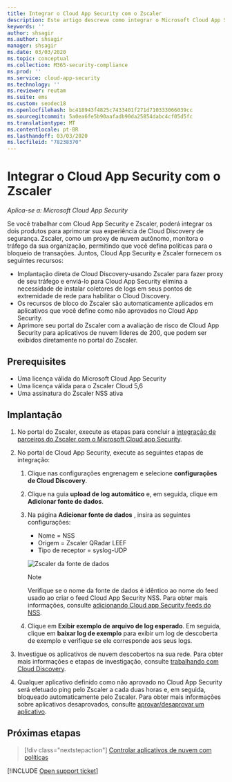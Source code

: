 ```yaml
---
title: Integrar o Cloud App Security com o Zscaler
description: Este artigo descreve como integrar o Microsoft Cloud App Security com o Zscaler para Cloud Discovery contínuo e o bloqueio automatizado de aplicativos não aprovados.
keywords: ''
author: shsagir
ms.author: shsagir
manager: shsagir
ms.date: 03/03/2020
ms.topic: conceptual
ms.collection: M365-security-compliance
ms.prod: ''
ms.service: cloud-app-security
ms.technology: ''
ms.reviewer: reutam
ms.suite: ems
ms.custom: seodec18
ms.openlocfilehash: bc418943f4825c7433401f271d710333066039cc
ms.sourcegitcommit: 5a0ea6fe5b90aafadb90da25854dabc4cf05d5fc
ms.translationtype: MT
ms.contentlocale: pt-BR
ms.lasthandoff: 03/03/2020
ms.locfileid: "78238370"
---
```

# <a name="integrate-cloud-app-security-with-zscaler"></a>Integrar o Cloud App Security com o Zscaler

*Aplica-se a: Microsoft Cloud App Security*

Se você trabalhar com Cloud App Security e Zscaler, poderá integrar os dois produtos para aprimorar sua experiência de Cloud Discovery de segurança. Zscaler, como um proxy de nuvem autônomo, monitora o tráfego da sua organização, permitindo que você defina políticas para o bloqueio de transações. Juntos, Cloud App Security e Zscaler fornecem os seguintes recursos:

- Implantação direta de Cloud Discovery-usando Zscaler para fazer proxy de seu tráfego e enviá-lo para Cloud App Security elimina a necessidade de instalar coletores de logs em seus pontos de extremidade de rede para habilitar o Cloud Discovery.
- Os recursos de bloco do Zscaler são automaticamente aplicados em aplicativos que você define como não aprovados no Cloud App Security.
- Aprimore seu portal do Zscaler com a avaliação de risco de Cloud App Security para aplicativos de nuvem líderes de 200, que podem ser exibidos diretamente no portal do Zscaler.

## <a name="prerequisites"></a>Prerequisites

- Uma licença válida do Microsoft Cloud App Security
- Uma licença válida para o Zscaler Cloud 5,6
- Uma assinatura do Zscaler NSS ativa

## <a name="deployment"></a>Implantação

1. No portal do Zscaler, execute as etapas para concluir a [integração de parceiros do Zscaler com o Microsoft Cloud app Security](https://help.zscaler.com/zia/configuring-mcas-integration).
2. No portal de Cloud App Security, execute as seguintes etapas de integração:
    1. Clique nas configurações engrenagem e selecione **configurações de Cloud Discovery**.
    2. Clique na guia **upload de log automático** e, em seguida, clique em **Adicionar fonte de dados**.
    3. Na página **Adicionar fonte de dados** , insira as seguintes configurações:

        - Nome = NSS
        - Origem = Zscaler QRadar LEEF
        - Tipo de receptor = syslog-UDP

        ![Zscaler da fonte de dados](media/data-source-zscaler.png)

        > [!NOTE]
        > Verifique se o nome da fonte de dados é idêntico ao nome do feed usado ao criar o feed Cloud App Security NSS. Para obter mais informações, consulte [adicionando Cloud app Security feeds do NSS](https://help.zscaler.com/zia/adding-mcas-nss-feeds).

    4. Clique em **Exibir exemplo de arquivo de log esperado**. Em seguida, clique em **baixar log de exemplo** para exibir um log de descoberta de exemplo e verifique se ele corresponde aos seus logs.<br />

3. Investigue os aplicativos de nuvem descobertos na sua rede. Para obter mais informações e etapas de investigação, consulte [trabalhando com Cloud Discovery](working-with-cloud-discovery-data.md).

4. Qualquer aplicativo definido como não aprovado no Cloud App Security será efetuado ping pelo Zscaler a cada duas horas e, em seguida, bloqueado automaticamente pelo Zscaler. Para obter mais informações sobre aplicativos desaprovados, consulte [aprovar/desaprovar um aplicativo](governance-discovery.md#BKMK_SanctionApp).

## <a name="next-steps"></a>Próximas etapas

> [!div class="nextstepaction"]
> [Controlar aplicativos de nuvem com políticas](control-cloud-apps-with-policies.md)

[!INCLUDE [Open support ticket](includes/support.md)]
